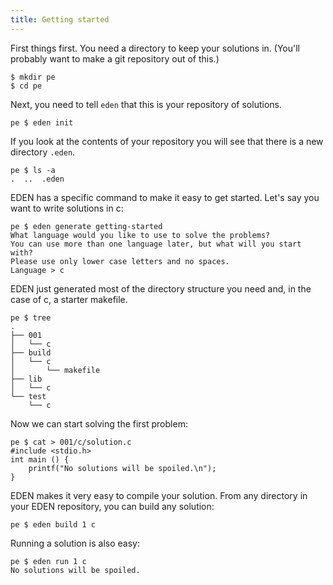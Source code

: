 ```yaml
---
title: Getting started
---
```


First things first.
You need a directory to keep your solutions in.
(You'll probably want to make a git repository out of this.)

```
$ mkdir pe
$ cd pe
```

Next, you need to tell `eden` that this is your repository of solutions.

```
pe $ eden init
```

If you look at the contents of your repository you will see that there is a new directory `.eden`.

```
pe $ ls -a
.  ..  .eden
```

EDEN has a specific command to make it easy to get started.
Let's say you want to write solutions in c:

```
pe $ eden generate getting-started
What language would you like to use to solve the problems?
You can use more than one language later, but what will you start with?
Please use only lower case letters and no spaces.
Language > c
```

EDEN just generated most of the directory structure you need and, in the case of c, a starter makefile.

```
pe $ tree
.
├── 001
│   └── c
├── build
│   └── c
│       └── makefile
├── lib
│   └── c
└── test
    └── c
```

Now we can start solving the first problem:

```
pe $ cat > 001/c/solution.c
#include <stdio.h>
int main () {
    printf("No solutions will be spoiled.\n");
}
```

EDEN makes it very easy to compile your solution.
From any directory in your EDEN repository, you can build any solution:

```
pe $ eden build 1 c
```

Running a solution is also easy:

```
pe $ eden run 1 c
No solutions will be spoiled.
```


